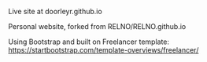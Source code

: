 Live site at doorleyr.github.io

Personal website, forked from RELNO/RELNO.github.io

Using Bootstrap and built on Freelancer template: https://startbootstrap.com/template-overviews/freelancer/
